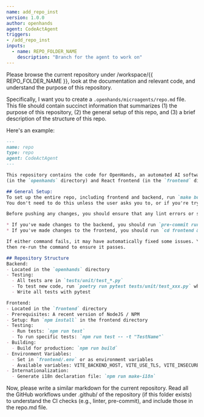 ```yaml
---
name: add_repo_inst
version: 1.0.0
author: openhands
agent: CodeActAgent
triggers:
- /add_repo_inst
inputs:
  - name: REPO_FOLDER_NAME
    description: "Branch for the agent to work on"
---
```


Please browse the current repository under /workspace/{{ REPO_FOLDER_NAME }}, look at the documentation and relevant code, and understand the purpose of this repository.

Specifically, I want you to create a `.openhands/microagents/repo.md`  file. This file should contain succinct information that summarizes (1) the purpose of this repository, (2) the general setup of this repo, and (3) a brief description of the structure of this repo.

Here's an example:
```markdown
---
name: repo
type: repo
agent: CodeActAgent
---

This repository contains the code for OpenHands, an automated AI software engineer. It has a Python backend
(in the `openhands` directory) and React frontend (in the `frontend` directory).

## General Setup:
To set up the entire repo, including frontend and backend, run `make build`.
You don't need to do this unless the user asks you to, or if you're trying to run the entire application.

Before pushing any changes, you should ensure that any lint errors or simple test errors have been fixed.

* If you've made changes to the backend, you should run `pre-commit run --all-files --config ./dev_config/pre-commit-config.yaml`
* If you've made changes to the frontend, you should run `cd frontend && npm run lint:fix && npm run build ; cd ..`

If either command fails, it may have automatically fixed some issues. You should fix any issues that weren't automatically fixed,
then re-run the command to ensure it passes.

## Repository Structure
Backend:
- Located in the `openhands` directory
- Testing:
  - All tests are in `tests/unit/test_*.py`
  - To test new code, run `poetry run pytest tests/unit/test_xxx.py` where `xxx` is the appropriate file for the current functionality
  - Write all tests with pytest

Frontend:
- Located in the `frontend` directory
- Prerequisites: A recent version of NodeJS / NPM
- Setup: Run `npm install` in the frontend directory
- Testing:
  - Run tests: `npm run test`
  - To run specific tests: `npm run test -- -t "TestName"`
- Building:
  - Build for production: `npm run build`
- Environment Variables:
  - Set in `frontend/.env` or as environment variables
  - Available variables: VITE_BACKEND_HOST, VITE_USE_TLS, VITE_INSECURE_SKIP_VERIFY, VITE_FRONTEND_PORT
- Internationalization:
  - Generate i18n declaration file: `npm run make-i18n`
```

Now, please write a similar markdown for the current repository.
Read all the GitHub workflows under .github/ of the repository (if this folder exists) to understand the CI checks (e.g., linter, pre-commit), and include those in the repo.md file.
